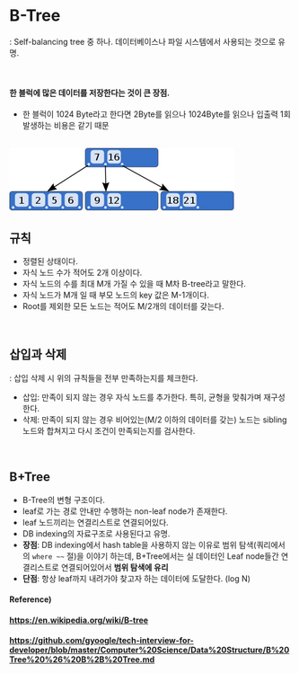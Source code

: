 # B-Tree

: Self-balancing tree 중 하나. 데이터베이스나 파일 시스템에서 사용되는 것으로 유명.

<br>

#### 한 블럭에 많은 데이터를 저장한다는 것이 큰 장점.

* 한 블럭이 1024 Byte라고 한다면 2Byte를 읽으나 1024Byte를 읽으나 입출력 1회 발생하는 비용은 같기 때문



<br>![b_tree](./images/b_tree.png)

## 규칙

* 정렬된 상태이다.
* 자식 노드 수가 적어도 2개 이상이다.
* 자식 노드의 수를 최대 M개 가질 수 있을 때 M차 B-tree라고 말한다.
* 자식 노드가 M개 일 때 부모 노드의 key 값은 M-1개이다.
* Root를 제외한 모든 노드는 적어도 M/2개의 데이터를 갖는다.

<br>

## 삽입과 삭제

: 삽입 삭제 시 위의 규칙들을 전부 만족하는지를 체크한다.

* 삽입: 만족이 되지 않는 경우 자식 노드를 추가한다. 특히, 균형을 맞춰가며 재구성한다.
* 삭제: 만족이 되지 않는 경우 비어있는(M/2 이하의 데이터를 갖는) 노드는 sibling 노드와 합쳐지고 다시 조건이 만족되는지를 검사한다.

<br>

## B+Tree

* B-Tree의 변형 구조이다.
* leaf로 가는 경로 안내만 수행하는 non-leaf node가 존재한다.
* leaf 노드끼리는 연결리스트로 연결되어있다.
* DB indexing의 자료구조로 사용된다고 유명.
* **장점**: DB indexing에서 hash table을 사용하지 않는 이유로 범위 탐색(쿼리에서의 `where ~~` 절)을 이야기 하는데, B+Tree에서는 실 데이터인 Leaf node들간 연결리스트로 연결되어있어서 **범위 탐색에 유리**
* **단점**: 항상 leaf까지 내려가야 찾고자 하는 데이터에 도달한다. (log N)



#### Reference)

#### https://en.wikipedia.org/wiki/B-tree

#### https://github.com/gyoogle/tech-interview-for-developer/blob/master/Computer%20Science/Data%20Structure/B%20Tree%20%26%20B%2B%20Tree.md